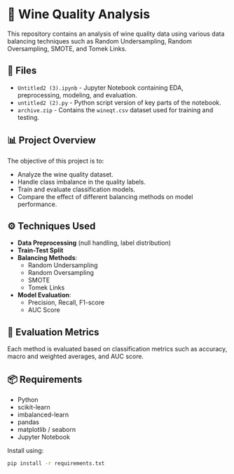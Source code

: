 # 🍷 Wine Quality Analysis

This repository contains an analysis of wine quality data using various data balancing techniques such as Random Undersampling, Random Oversampling, SMOTE, and Tomek Links.

## 📁 Files

- `Untitled2 (3).ipynb` - Jupyter Notebook containing EDA, preprocessing, modeling, and evaluation.
- `untitled2 (2).py` - Python script version of key parts of the notebook.
- `archive.zip` - Contains the `wineqt.csv` dataset used for training and testing.

## 📊 Project Overview

The objective of this project is to:
- Analyze the wine quality dataset.
- Handle class imbalance in the quality labels.
- Train and evaluate classification models.
- Compare the effect of different balancing methods on model performance.

## ⚙️ Techniques Used

- **Data Preprocessing** (null handling, label distribution)
- **Train-Test Split**
- **Balancing Methods**:
  - Random Undersampling
  - Random Oversampling
  - SMOTE
  - Tomek Links
- **Model Evaluation**:
  - Precision, Recall, F1-score
  - AUC Score

## 🧪 Evaluation Metrics

Each method is evaluated based on classification metrics such as accuracy, macro and weighted averages, and AUC score.

## 📦 Requirements

- Python
- scikit-learn
- imbalanced-learn
- pandas
- matplotlib / seaborn
- Jupyter Notebook

Install using:

```bash
pip install -r requirements.txt
